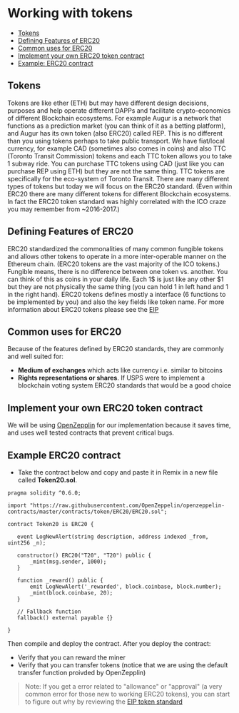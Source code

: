 # Working with tokens

- [Tokens](#tokens)
- [Defining Features of ERC20](#defining-features-of-erc20)
- [Common uses for ERC20](#common-uses-for-erc20)
- [Implement your own ERC20 token contract](#implement-your-own-erc20-token-contract)
- [Example: ERC20 contract](#example-erc20-contract)

## Tokens

Tokens are like ether (ETH) but may have different design decisions, purposes and help operate different DAPPs and facilitate crypto-economics of different Blockchain ecosystems. For example Augur is a network that functions as a prediction market (you can think of it as a betting platform), and Augur has its own token (also ERC20) called REP. This is no different than you using tokens perhaps to take public transport. We have fiat/local currency, for example CAD (sometimes also comes in coins) and also TTC (Toronto Transit Commission) tokens and each TTC token allows you to take 1 subway ride. You can purchase TTC tokens using CAD (just like you can purchase REP using ETH) but they are not the same thing. TTC tokens are specifically for the eco-system of Toronto Transit.
There are many different types of tokens but today we will focus on the ERC20 standard.
(Even within ERC20 there are many different tokens for different Blockchain ecosystems. In fact the ERC20 token standard was highly correlated with the ICO craze you may remember from ~2016-2017.)

## Defining Features of ERC20

ERC20 standardized the commonalities of many common fungible tokens and allows other tokens to operate in a more inter-operable manner on the Ethereum chain. (ERC20 tokens are the vast majority of the ICO tokens.)
Fungible means,  there is no difference between one token vs. another. You can think of this as coins in your daily life. Each 1$ is just like any other $1 but they are not physically the same thing (you can hold 1 in left hand and 1 in the right hand).
ERC20 tokens defines mostly a interface (6 functions to be implemented by you) and also the key fields like token name.
For more information about ERC20 tokens please see the [EIP](https://eips.ethereum.org/EIPS/eip-20.)

## Common uses for ERC20

Because of the features defined by ERC20 standards, they are commonly and well suited for:

- **Medium of exchanges** which acts like currency i.e. similar to bitcoins
- **Rights representations or shares**. If USPS were to implement a blockchain voting system ERC20 standards that would be a good choice

## Implement your own ERC20 token contract

We will be using [OpenZepplin](https://openzeppelin.com/) for our implementation because it saves time, and uses well tested contracts that prevent critical bugs.

## Example ERC20 contract

- Take the contract below and copy and paste it in Remix in a new file called **Token20.sol**.

```solidity
pragma solidity ^0.6.0;

import "https://raw.githubusercontent.com/OpenZeppelin/openzeppelin-contracts/master/contracts/token/ERC20/ERC20.sol";

contract Token20 is ERC20 {

   event LogNewAlert(string description, address indexed _from, uint256 _n);

   constructor() ERC20("T20", "T20") public {
       _mint(msg.sender, 1000);
   }

   function _reward() public {
       emit LogNewAlert('_rewarded', block.coinbase, block.number);
       _mint(block.coinbase, 20);
   }

   // Fallback function
   fallback() external payable {}

}
```

Then compile and deploy the contract. After you deploy the contract:

- Verify that you can reward the miner
- Verify that you can transfer tokens (notice that we are using the default transfer function proivded by OpenZepplin)

> Note: If you get a error related to "allowance" or "approval" (a very common error for those new to working ERC20 tokens), you can start to figure out why by reviewing the [EIP token standard](https://eips.ethereum.org/EIPS/eip-20)